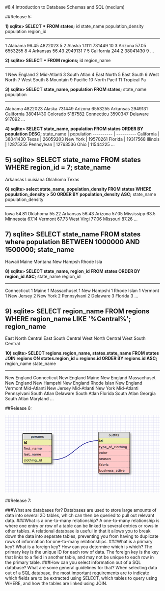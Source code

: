 #8.4 Introduction to Database Schemas and SQL (medium)

##Release 5:

**1) sqlite> SELECT * FROM states;**
id          state_name  population_density  population  region_id
----------  ----------  ------------------  ----------  ----------
1           Alabama     96.45               4822023     5
2           Alaska      1.1111              731449      10
3           Arizona     57.05               6553255     8
4           Arkansas    56.43               2949131     7
5           California  244.2               38041430    9
...

**2) sqlite> SELECT * FROM regions;**
id          region_name
----------  -----------
1           New England
2           Mid-Atlanti
3           South Atlan
4           East North
5           East South
6           West North
7           West South
8           Mountain
9           Pacific
10          North Pacif
11          Tropical Pa

**3) sqlite> SELECT state_name, population FROM states;**
state_name  population
----------  ----------
Alabama     4822023
Alaska      731449
Arizona     6553255
Arkansas    2949131
California  38041430
Colorado    5187582
Connecticu  3590347
Delaware    917092
...

**4) sqlite> SELECT state_name, population FROM states ORDER BY population DESC;**
state_name | population
---------- | ----------
California | 38041430
Texas      | 26059203
New York   | 19570261
Florida    | 19317568
Illinois   | 12875255
Pennsylvan | 12763536
Ohio       | 11544225
...

**5) sqlite> SELECT state_name FROM states WHERE region_id = 7;**
state_name
----------
Arkansas
Louisiana
Oklahoma
Texas

**6) sqlite> select state_name, population_density FROM states WHERE population_density > 50 ORDER BY population_density ASC;**
state_name  population_density
----------  ------------------
Iowa        54.81
Oklahoma    55.22
Arkansas    56.43
Arizona     57.05
Mississipp  63.5
Minnesota   67.14
Vermont     67.73
West Virgi  77.06
Missouri    87.26
...

**7) sqlite> SELECT state_name FROM states where population BETWEEN 1000000 AND 1500000;**
state_name
----------
Hawaii
Maine
Montana
New Hampsh
Rhode Isla

**8) sqlite> SELECT state_name, region_id FROM states ORDER BY region_id ASC;**
state_name   region_id
-----------  ----------
Connecticut  1
Maine        1
Massachuset  1
New Hampshi  1
Rhode Islan  1
Vermont      1
New Jersey   2
New York     2
Pennsylvani  2
Delaware     3
Florida      3
...

**9) sqlite> SELECT region_name FROM regions WHERE region_name LIKE '%Central%';**
region_name
------------------
East North Central
East South Central
West North Central
West South Central

**10) sqlite> SELECT regions.region_name, states.state_name FROM states JOIN regions ON states.region_id = regions.id ORDER BY regions.id ASC;**
region_name  state_name
-----------  -----------
New England  Connecticut
New England  Maine
New England  Massachuset
New England  New Hampshi
New England  Rhode Islan
New England  Vermont
Mid-Atlanti  New Jersey
Mid-Atlanti  New York
Mid-Atlanti  Pennsylvani
South Atlan  Delaware
South Atlan  Florida
South Atlan  Georgia
South Atlan  Maryland
...

##Release 6:

![Closet DB Schema](https://github.com/SashaTlr/phase-0/blob/master/week-8/database-intro/Closet_DB.png "Cher's Closet")

##Release 7:

###What are databases for?
Databases are used to store large amounts of data into several 2D tables, which can then be queried to pull out relevant data.
###What is a one-to-many relationship?
A one-to-many relationship is where one entry or row of a table can be linked to several entries or rows in other tables. A relational database is useful in that it allows you to break down the data into separate tables, preventing you from having to duplicate rows of information for one-to-many relationships.
###What is a primary key? What is a foreign key? How can you determine which is which?
The primary key is the unique ID for each row of data. The foreign key is the key that links to a field in another table, and may not be unique to each row in the primary table.
###How can you select information out of a SQL database? What are some general guidelines for that?
When selecting data out of a SQL database, the most important requirements are to indicate which fields are to be extracted using SELECT, which tables to query using WHERE, and how the tables are linked using JOIN.